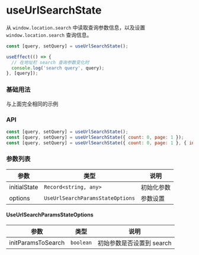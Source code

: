 # useUrlSearchState

从 <code>window.location.search</code> 中读取查询参数信息，以及设置 <code>window.location.search</code> 查询信息。

```js
const [query, setQuery] = useUrlSearchState();

useEffect(() => {
  // 在地址栏 search 查询参数变化时
  console.log('search query', query);
}, [query]);
```

### 基础用法

<code src="./demo/demo1.tsx"></code>

与上面完全相同的示例
<code src="./demo/demo1.tsx"></code>

### API

```js
const [query, setQuery] = useUrlSearchState();
const [query, setQuery] = useUrlSearchState({ count: 0, page: 1 });
const [query, setQuery] = useUrlSearchState({ count: 0, page: 1 }, { initParamsToSearch: true });
```

### 参数列表

| 参数         | 类型                                        | 说明       |
| ------------ | ------------------------------------------- | ---------- |
| initialState | <code>Record<string, any></code>            | 初始化参数 |
| options      | <code>UseUrlSearchParamsStateOptions</code> | 参数设置   |

#### UseUrlSearchParamsStateOptions

| 参数               | 类型                 | 说明                      |
| ------------------ | -------------------- | ------------------------- |
| initParamsToSearch | <code>boolean</code> | 初始参数是否设置到 search |
